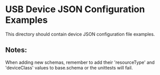 USB Device JSON Configuration Examples 
=

This directory should contain device JSON configuration file examples.

Notes: 
-

When adding new schemas, remember to add their 'resourceType' and 'deviceClass' values to base.schema
or the unittests will fail.
